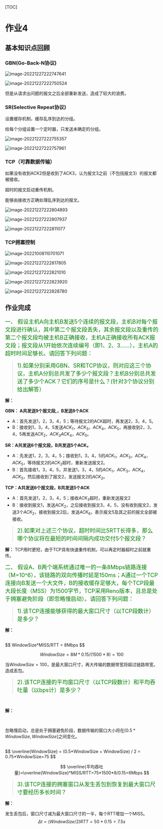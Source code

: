 [TOC]

# 作业4

## 基本知识点回顾

### GBN(Go-Back-N协议)

![image-20221227222747641](homework4/image-20221227222747641.png)

![image-20221227222750524](homework4/image-20221227222750524.png)



但是从请求出问题的报文之后全部重新发送，造成了较大的浪费。

### SR(Selective Repeat协议)

设置缓存机制，缓存乱序到达的分组。

给每个分组设置一个定时器，只发送未确定的分组。

![image-20221227222755357](homework4/image-20221227222755357.png)

![image-20221227222757961](homework4/image-20221227222757961.png)



### TCP（可靠数据传输）

如果没有收到ACK2但是收到了ACK3，认为报文3之前（不包括报文3）的报文都被接收。

超时的报文启动重传机制。

能够由接收方正确处理乱序到达的报文。

![image-20221227222804893](homework4/image-20221227222804893.png)

![image-20221227222807937](homework4/image-20221227222807937.png)

![image-20221227222811077](homework4/image-20221227222811077.png)

### TCP拥塞控制

![image-20221008110701071](homework4/image-20221008110701071.png)

![image-20221227222817805](homework4/image-20221227222817805.png)

![image-20221227222821010](homework4/image-20221227222821010.png)

![image-20221227222823920](homework4/image-20221227222823920.png)

![image-20221227222828780](homework4/image-20221227222828780.png)

## 作业完成

<font color=green size=4>一、 假设主机A向主机B发送5个连续的报文段，主机B对每个报文段进行确认，其中第二个报文段丢失，其余报文段以及重传的第二个报文段均被主机B正确接收，主机A正确接收所有ACK报文段；报文段从1开始依次连续编号（即1、2、3……），主机A的超时时间足够长。请回答下列问题：</font>

> <font color=green size=4>1).如果分别采用GBN、SR和TCP协议，则对应这三个协议，主机A分别总共发了多少个报文段？主机B分别总共发送了多少个ACK？它们的序号是什么？(针对3个协议分别给出解答）</font>

**解：**

**GBN： A共发送9个报文段,，B发送8个ACK** 

* A：首先发送1，2，3，4，5；等待报文2的ACK超时，再发送2，3，4，5。
* B：接收到1，3，4，5发送$ACK_1$，$ACK_3$，$ACK_4$，$ACK_5$，再接收到2，3，4，5再发送$ACK_2$，$ACK_3$$ACK_4$，$ACK_5$。

**SR：A共发送6个报文段，B共发送5个ACK。**	

* A：先发送1，2，3，4，5；接收到1，3，4，5的$ACK_1$，$ACK_3$，$ACK_4$，$ACK_5$，等待报文2的$ACK_2$超时，重新发送报文2。
* B：首先接收1，3，4，5，并发送1，3，4，5的$ACK_1$，$ACK_3$，$ACK_4$，$ACK_5$，然后接收到了报文2，发送报文2的$ACK_2$。

**TCP：A共发送6个报文段，B共发送5个ACK**

* A：首先发送1，2，3，4，5；接收$ACK_3$超时，重新发送报文2
* B：接收到报文1，发送$ACK_2$，之后接收到报文3，4，5，没有收到报文2，发送3个$ACK_2$，接收到报文2后，发送$ACK_6$，表示报文5及其之前的报文全部被接收。

> <font color=green size=4>2).如果对上述三个协议，超时时间比5RTT长得多，那么哪个协议将在最短的时间间隔内成功交付5个报文段？</font>

**解：** TCP用时更短，由于TCP具有快速重传机制，可以再定时器超时之前就重传。



<font color=green size=4>二、 假设A、B两个端系统通过唯一的一条8Mbps链路连接（M=10^6），该链路的双向传播时延是150ms；A通过一个TCP连接向B发送一个大文件，B的接收缓存足够大，每个TCP段最大段长度（MSS）为1500字节，TCP采用Reno版本，且总是处于拥塞避免阶段（即忽略慢启动）。请回答下列问题：</font>

> <font color=green size=4>1).该TCP连接能够获得的最大窗口尺寸（以TCP段数计）是多少？</font>

**‏解：**

<br>
$$
WindowSize*MISS/RTT = 8Mbps
$$

$$
WindowSize = 8M * 0.15 / (1500 * 8) = 100
$$

当$WindowSize=100$，是最大窗口尺寸，再大传输的数据带宽将超过链路带宽，造成丢包。

> <font color=green size=4>2).该TCP连接的平均窗口尺寸（以TCP段数计）和平均吞吐量（以bps计）是多少？</font>

<br>

**‏解：**

<br>

忽略慢启动，总是处于拥塞避免阶段，数据传输的窗口大小将在$[0.5*WindowSize,WindowSize]$之间变化。

<br>
$$
\overline{WindowSize} = (0.5*WindowSize + WindowSize) / 2 = 0.75*WindowSize=75
$$

$$
\overline{平均吞吐量}=\overline{WindowSize}*MISS/RTT=75*1500*8/0.15=6Mbps
$$

> <font color=green size=4>3).该TCP连接的拥塞窗口从发生丢包到恢复到最大窗口尺寸要经历多长时间？</font>

**解：**

发生丢包后，窗口尺寸减为最大窗口尺寸的一半，每个RTT增加一个MISS。
$$
\Delta t = (WindowSize/2)RTT=50 * 0.15 = 7.5s
$$